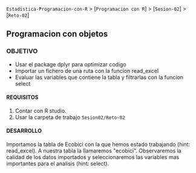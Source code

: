 `Estadistica-Programacion-con-R` > [`Programacion con R`] > [`Sesion-02`] > [`Reto-02`] 
## Programacion con objetos  

### OBJETIVO
- Usar el package dplyr para optimizar codigo 
- Importar un fichero de una ruta con la funcion read_excel
- Evaluar las variables que contiene la tabla y filtrarlas con la funcion select

#### REQUISITOS
1. Contar con R studio.
1. Usar la carpeta de trabajo `Sesion02/Reto-02`

#### DESARROLLO
Importamos la tabla de Ecobici con la que hemos estado trabajando (hint: read_excel). A nuestra tabla la llamaremos "ecobici".
Observaremos la calidad de los datos importados y seleccionaremos las variables mas importantes para el analisis (hint: select). 


